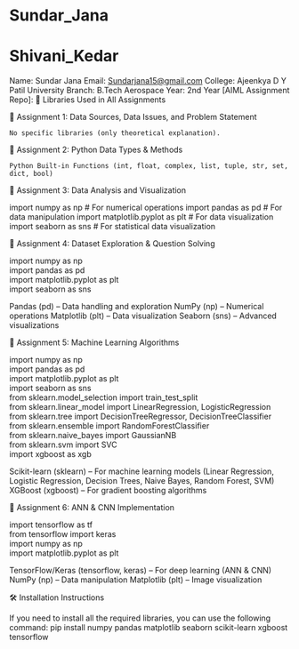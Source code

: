 # Sundar_Jana
# Shivani_Kedar
Name: Sundar Jana
Email: Sundarjana15@gmail.com
College: Ajeenkya D Y Patil University
Branch: B.Tech Aerospace
Year: 2nd Year
[AIML Assignment Repo]:
📌 Libraries Used in All Assignments

📁 Assignment 1: Data Sources, Data Issues, and Problem Statement

    No specific libraries (only theoretical explanation).

📁 Assignment 2: Python Data Types & Methods

    Python Built-in Functions (int, float, complex, list, tuple, str, set, dict, bool)

📁 Assignment 3: Data Analysis and Visualization

import numpy as np  # For numerical operations
import pandas as pd  # For data manipulation
import matplotlib.pyplot as plt  # For data visualization
import seaborn as sns  # For statistical data visualization

📁 Assignment 4: Dataset Exploration & Question Solving

import numpy as np  
import pandas as pd  
import matplotlib.pyplot as plt  
import seaborn as sns  

Pandas (pd) – Data handling and exploration
NumPy (np) – Numerical operations
Matplotlib (plt) – Data visualization
Seaborn (sns) – Advanced visualizations

📁 Assignment 5: Machine Learning Algorithms

import numpy as np  
import pandas as pd  
import matplotlib.pyplot as plt  
import seaborn as sns  
from sklearn.model_selection import train_test_split  
from sklearn.linear_model import LinearRegression, LogisticRegression  
from sklearn.tree import DecisionTreeRegressor, DecisionTreeClassifier  
from sklearn.ensemble import RandomForestClassifier  
from sklearn.naive_bayes import GaussianNB  
from sklearn.svm import SVC  
import xgboost as xgb  

Scikit-learn (sklearn) – For machine learning models (Linear Regression, Logistic Regression, Decision Trees, Naive Bayes, Random Forest, SVM)
XGBoost (xgboost) – For gradient boosting algorithms

📁 Assignment 6: ANN & CNN Implementation

import tensorflow as tf  
from tensorflow import keras  
import numpy as np  
import matplotlib.pyplot as plt  

TensorFlow/Keras (tensorflow, keras) – For deep learning (ANN & CNN)
NumPy (np) – Data manipulation
Matplotlib (plt) – Image visualization

🛠 Installation Instructions

If you need to install all the required libraries, you can use the following command:
pip install numpy pandas matplotlib seaborn scikit-learn xgboost tensorflow
